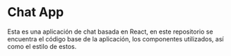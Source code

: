 # Chat App

Esta es una aplicación de chat basada en React, en este repositorio se encuentra el código base de la aplicación, los componentes utilizados, así como el estilo de estos.
